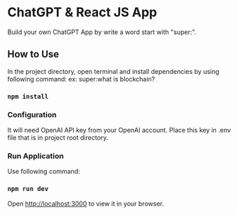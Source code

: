 # ChatGPT & React JS App

Build your own ChatGPT App by write a word start with "super:".

## How to Use

In the project directory, open terminal and install dependencies by using following command:
ex:  super:what is blockchain?

### `npm install`

### Configuration

It will need OpenAI API key from your OpenAI account. Place this key in .env file that is in project root directory.

### Run Application

Use following command:

### `npm run dev`

Open [http://localhost:3000](http://localhost:3000) to view it in your browser.

